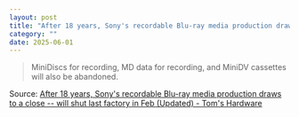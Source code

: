 ```yaml
---
layout: post
title: "After 18 years, Sony's recordable Blu-ray media production draws to a close -- will shut last factory in Feb"
category: ""
date: 2025-06-01
---
```


>MiniDiscs for recording, MD data for recording, and MiniDV cassettes will also be abandoned.

Source: [After 18 years, Sony's recordable Blu-ray media production draws to a close -- will shut last factory in Feb (Updated) - Tom's Hardware](https://www.tomshardware.com/pc-components/storage/after-18-years-blu-ray-media-production-draws-to-a-close-sony-shuts-its-last-factory-in-feb)
